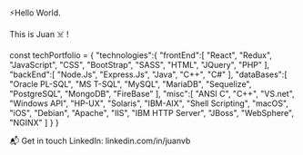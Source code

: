 ⚡Hello World. 

This is Juan ☠️ !

const techPortfolio = {
   "technologies":{
      "frontEnd":[
         "React",
         "Redux",
         "JavaScript",
         "CSS",
         "BootStrap",
         "SASS",
         "HTML",
         "JQuery",
         "PHP"
      ],
      "backEnd":[
         "Node.Js",
         "Express.Js",
         "Java",
         "C++",
         "C#"
      ],
      "dataBases":[
         "Oracle PL-SQL",
         "MS T-SQL",
         "MySQL",
         "MariaDB",
         "Sequelize",
         "PostgreSQL",
         "MongoDB",
         "FireBase"
      ],
      "misc":[
         "ANSI C",
         "C++",
         "VS.net",
         "Windows API",
         "HP-UX",
         "Solaris",
         "IBM-AIX",
         "Shell Scripting",
         "macOS",
         "iOS",
         "Debian",
         "Apache",
         "IIS",
         "IBM HTTP Server",
         "JBoss",
         "WebSphere",
         "NGINX"
      ]
   }
}

📬 Get in touch
LinkedIn: linkedin.com/in/juanvb

<!--
**juanvgithug/juanvgithug** is a ✨ _special_ ✨ repository because its `README.md` (this file) appears on your GitHub profile.

Here are some ideas to get you started:

- 🔭 I’m currently working on ...
- 🌱 I’m currently learning ...
- 👯 I’m looking to collaborate on ...
- 🤔 I’m looking for help with ...
- 💬 Ask me about ...
- 📫 How to reach me: ...
- 😄 Pronouns: ...
- ⚡ Fun fact: ...
-->
